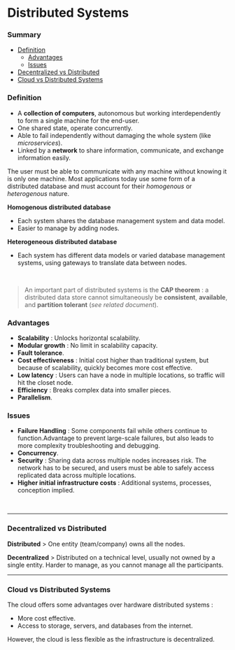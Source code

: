 # Distributed Systems

### Summary

- [Definition](#definition)
    - [Advantages](#advantages)
    - [Issues](#issues)
- [Decentralized vs Distributed](#decentralized-vs-distributed)
- [Cloud vs Distributed Systems](#cloud-vs-distributed-systems)


### Definition

- A **collection of computers**, autonomous but working interdependently to form a single machine for the end-user.
- One shared state, operate concurrently.
- Able to fail independently without damaging the whole system (like *microservices*).
- Linked by a **network** to share information, communicate, and exchange information easily.

The user must be able to communicate with any machine without knowing it is only one machine. 
Most applications today use some form of a distributed database and must account for their *homogenous* or *heterogenous* nature.

**Homogenous distributed database**

- Each system shares the database management system and data model.
- Easier to manage by adding nodes. 

**Heterogeneous distributed database**

- Each system has different data models or varied database management systems, using gateways to translate data between nodes.

<br>

> An important part of distributed systems is the **CAP theorem** : a distributed data store cannot simultaneously be **consistent**, **available**, and **partition tolerant** (*see related document*).


### Advantages

- **Scalability** : Unlocks horizontal scalability.
- **Modular growth** : No limit in scalability capacity.
- **Fault tolerance**.
- **Cost effectiveness** : Initial cost higher than traditional system, but because of scalability, quickly becomes more cost effective.
- **Low latency** : Users can have a node in multiple locations, so traffic will hit the closet node.
- **Efficiency** : Breaks complex data into smaller pieces.
- **Parallelism**.


### Issues

- **Failure Handling** : Some components fail while others continue to function.Advantage to prevent large-scale failures, but also leads to more complexity troubleshooting and debugging.
- **Concurrency**.
- **Security** : Sharing data across multiple nodes increases risk. The network has to be secured, and users must be able to safely access replicated data across multiple locations.
- **Higher initial infrastructure costs** : Additional systems, processes, conception implied.

<br>

---


### Decentralized vs Distributed

**Distributed** > One entity (team/company) owns all the nodes.

**Decentralized** > Distributed on a technical level, usually not owned by a single entity. Harder to manage, as you cannot manage all the participants.

---


### Cloud vs Distributed Systems

The cloud offers some advantages over hardware distributed systems :

- More cost effective.
- Access to storage, servers, and databases from the internet.

However, the cloud is less flexible as the infrastructure is decentralized.
